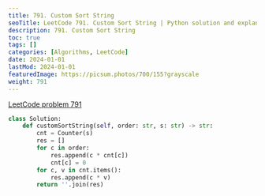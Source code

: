 ```yaml
---
title: 791. Custom Sort String
seoTitle: LeetCode 791. Custom Sort String | Python solution and explanation
description: 791. Custom Sort String
toc: true
tags: []
categories: [Algorithms, LeetCode]
date: 2024-01-01
lastMod: 2024-01-01
featuredImage: https://picsum.photos/700/155?grayscale
weight: 791
---
```


[LeetCode problem 791](https://leetcode.com/problems/custom-sort-string/)

```python
class Solution:
    def customSortString(self, order: str, s: str) -> str:
        cnt = Counter(s)
        res = []
        for c in order:
            res.append(c * cnt[c])
            cnt[c] = 0
        for c, v in cnt.items():
            res.append(c * v)
        return ''.join(res)
```
